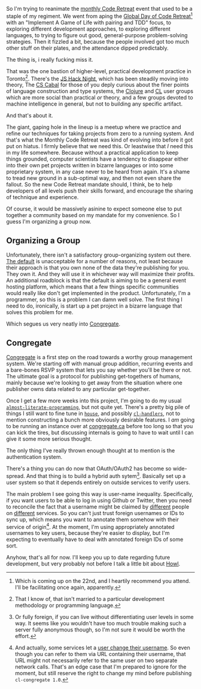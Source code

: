 So I'm trying to reanimate the [monthly Code Retreat](https://bentomiso.com/events/toronto-code-retreat-2015-dec) event that used to be a staple of my regiment. We went from aping the [Global Day of Code Retreat](http://globalday.coderetreat.org/http://globalday.coderetreat.org/)[^which-is-coming-up] with an "Implement A Game of Life with pairing and TDD" focus, to exploring different development approaches, to exploring different languages, to trying to figure out good, general-purpose problem-solving strategies. Then it fizzled a bit, because the people involved got too much other stuff on their plates, and the attendance dipped predictably.

[^which-is-coming-up]: Which is coming up on the 22nd, and I heartily recommend you attend. I'll be facilitating once again, apparently.

The thing is, i really fucking miss it.

That was the one bastion of higher-level, practical development practice in Toronto[^that-i-know-of-etc]. There's the [JS Hack Night](https://bentomiso.com/events/js-hack-night-2016-jan), which has been steadily moving into theory, The [CS Cabal](http://compscicabal.github.io/) for those of you deply curious about the finer points of language construction and type systems, the [Clojure](http://www.meetup.com/Clojure-Toronto/) and [CL](http://lispwiki.inaimathi.ca/) user groups which are more social than practical _or_ theory, and a few groups devoted to machine intelligence in general, but not to building any specific artifact.

[^that-i-know-of-etc]: That I know of, that isn't married to a particular development methodology or programming language.

And that's about it.

The giant, gaping hole in the lineup is a meetup where we practice and refine our techniques for taking projects from zero to a running system. And that's what the Monthly Code Retreat was kind of evolving into before it got put on hiatus. I firmly believe that we need this. Or leastwise that _I_ need this in my life somewhere. Because without a practical application to keep things grounded, computer scientists have a tendency to disappear either into their own pet projects written in bizarre languages or into some proprietary system, in any case never to be heard from again. It's a shame to tread new ground in a sub-optimal way, and then not even share the fallout. So the new Code Retreat mandate should, I think, be to help developers of all levels push their skills forward, and encourage the sharing of technique and experience.

Of course, it would be massively asinine to expect someone else to put together a community based on my mandate for my convenience. So I guess I'm organizing a group now.

## Organizing a Group

Unfortunately, there isn't a satisfactory group-organizing system out there. [The default](http://www.meetup.com/) is unacceptable for a number of reasons, not least because their approach is that you own none of the data they're publishing for you. They own it. And they will use it in whichever way will maximize their profits. An additional roadblock is that the default is aiming to be a general event hosting platform, which means that a few things specific communities would really like don't get implemented in the product. Unfortunately, I'm a programmer, so this is a problem I can damn well solve. The first thing I need to do, ironically, is start up a pet project in a bizarre language that solves this problem for me.

Which segues us very neatly into [Congregate](https://github.com/inaimathi/cl-congregate).

## Congregate

[Congregate](https://github.com/inaimathi/cl-congregate) is a first step on the road towards a worthy group management system. We're starting off with manual group addition, recurring events and a bare-bones RSVP system that lets you say whether you'll be there or not. The ultimate goal is a protocol for publishing get-togethers of humans, mainly because we're looking to get away from the situation where one publisher owns data related to any particular get-together.

Once I get a few more weeks into this project, I'm going to do my usual [`almost-literate-programming`](/archive/by-tag/almost-literate-programming), but not quite yet. There's a pretty big pile of things I still want to fine tune in [`house`](https://github.com/inaimathi/house), and possibly [`cl-handlers`](https://github.com/inaimathi/cl-handlers), not to mention constructing a bunch more obviously desirable features. I _am_ going to be running an instance over at [congregate.ca](http://congregate.ca) before too long so that you can kick the tires, but discussing internals is going to have to wait until I can give it some more serious thought.

The only thing I've really thrown enough thought at to mention is the authentication system.

There's a thing you can do now that OAuth/OAuth2 has become so wide-spread. And that thing is to build a hybrid auth sytem[^or-fully-foreign]. Basically set up a user system so that it depends entirely on outside services to verify users.

[^or-fully-foreign]: Or fully foreign, if you can live without differentiating user levels in some way. It seems like you wouldn't have too much trouble making such a server fully anonymous though, so I'm not sure it would be worth the effort.

The main problem I see going this way is user-name inequality. Specifically, if you want users to be able to log in using Github or Twitter, then you need to reconcile the fact that a username might be claimed by [different](https://github.com/inaimathi) people on [different](https://twitter.com/inaimathi) services. So you can't just trust foreign usernames or IDs to sync up, which means you want to annotate them somehow with their service of origin[^and-actually]. At the moment, I'm using appropriately annotated usernames to key users, because they're easier to display, but I'm expecting to eventually have to deal with annotated foreign IDs of some sort.

[^and-actually]: And actually, some services let a [user change their username](https://github.com/settings/admin). So even though you can refer to them via URL containing their username, that URL might not necessarily refer to the same user on two separate network calls. That's an edge case that I'm prepared to ignore for the moment, but still reserve the right to change my mind before publishing  `cl-congregate 1.0`.

Anyhow, that's all for now. I'll keep you up to date regarding future development, but very probably not before I talk a little bit about [Howl](https://github.com/ontodev/howl).
